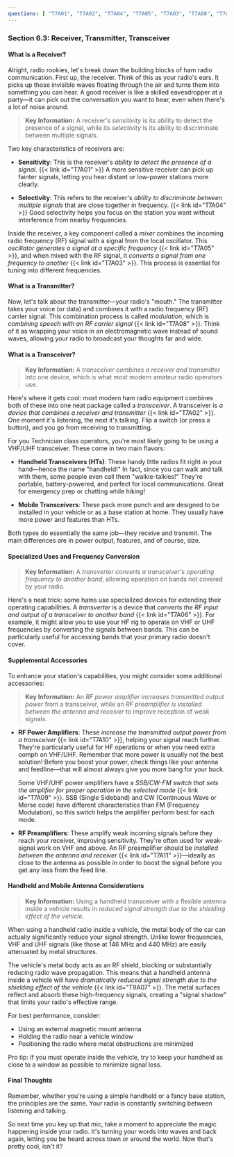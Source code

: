 ```yaml
---
questions: [ "T7A01", "T7A02", "T7A04", "T7A05", "T7A03", "T7A08", "T7A06", "T7A09", "T7A11", "T7A10", "T9A07" ]
---
```


### Section 6.3: Receiver, Transmitter, Transceiver

#### What is a Receiver?

Alright, radio rookies, let's break down the building blocks of ham radio communication. First up, the receiver. Think of this as your radio's ears. It picks up those invisible waves floating through the air and turns them into something you can hear. A good receiver is like a skilled eavesdropper at a party—it can pick out the conversation you want to hear, even when there's a lot of noise around.

> **Key Information:** A receiver's *sensitivity* is its ability to detect the presence of a signal, while its *selectivity* is its ability to discriminate between multiple signals.

Two key characteristics of receivers are:

- **Sensitivity**: This is the receiver's *ability to detect the presence of a signal*. {{< link id="T7A01" >}} A more sensitive receiver can pick up fainter signals, letting you hear distant or low-power stations more clearly.

- **Selectivity**: This refers to the receiver's *ability to discriminate between multiple signals* that are close together in frequency. {{< link id="T7A04" >}} Good selectivity helps you focus on the station you want without interference from nearby frequencies.

Inside the receiver, a key component called a *mixer* combines the incoming radio frequency (RF) signal with a signal from the local oscillator. This *oscillator generates a signal at a specific frequency* {{< link id="T7A05" >}}, and when mixed with the RF signal, it *converts a signal from one frequency to another* {{< link id="T7A03" >}}. This process is essential for tuning into different frequencies.

#### What is a Transmitter?

Now, let's talk about the transmitter—your radio's "mouth." The transmitter takes your voice (or data) and combines it with a radio frequency (RF) carrier signal. This combination process is called *modulation*, which is *combining speech with an RF carrier signal* {{< link id="T7A08" >}}. Think of it as wrapping your voice in an electromagnetic wave instead of sound waves, allowing your radio to broadcast your thoughts far and wide.

#### What is a Transceiver?

> **Key Information:** A *transceiver combines a receiver and transmitter* into one device, which is what most modern amateur radio operators use.

Here's where it gets cool: most modern ham radio equipment combines both of these into one neat package called a *transceiver*. A transceiver is *a device that combines a receiver and transmitter* {{< link id="T7A02" >}}. One moment it's listening, the next it's talking. Flip a switch (or press a button), and you go from receiving to transmitting.

For you Technician class operators, you're most likely going to be using a VHF/UHF transceiver. These come in two main flavors:

- **Handheld Transceivers (HTs)**: These handy little radios fit right in your hand—hence the name "handheld!" In fact, since you can walk and talk with them, some people even call them "walkie-talkies!" They're portable, battery-powered, and perfect for local communications. Great for emergency prep or chatting while hiking!  

- **Mobile Transceivers**: These pack more punch and are designed to be installed in your vehicle or as a base station at home. They usually have more power and features than HTs.

Both types do essentially the same job—they receive and transmit. The main differences are in power output, features, and of course, size.

#### Specialized Uses and Frequency Conversion

> **Key Information:** A *transverter converts a transceiver's operating frequency to another band*, allowing operation on bands not covered by your radio.

Here's a neat trick: some hams use specialized devices for extending their operating capabilities. A *transverter* is a device that *converts the RF input and output of a transceiver to another band* {{< link id="T7A06" >}}. For example, it might allow you to use your HF rig to operate on VHF or UHF frequencies by converting the signals between bands. This can be particularly useful for accessing bands that your primary radio doesn't cover.

#### Supplemental Accessories

To enhance your station's capabilities, you might consider some additional accessories:

> **Key Information:** An *RF power amplifier increases transmitted output power* from a transceiver, while an *RF preamplifier is installed between the antenna and receiver* to improve reception of weak signals.

- **RF Power Amplifiers**: These *increase the transmitted output power from a transceiver* {{< link id="T7A10" >}}, helping your signal reach further. They're particularly useful for HF operations or when you need extra oomph on VHF/UHF. Remember that more power is usually not the best solution! Before you boost your power, check things like your antenna and feedline—that will almost always give you more bang for your buck.

   Some VHF/UHF power amplifiers have a *SSB/CW-FM switch that sets the amplifier for proper operation in the selected mode* {{< link id="T7A09" >}}. SSB (Single Sideband) and CW (Continuous Wave or Morse code) have different characteristics than FM (Frequency Modulation), so this switch helps the amplifier perform best for each mode.

- **RF Preamplifiers**: These amplify weak incoming signals before they reach your receiver, improving sensitivity. They're often used for weak-signal work on VHF and above. An RF preamplifier should be *installed between the antenna and receiver* {{< link id="T7A11" >}}—ideally as close to the antenna as possible in order to boost the signal before you get any loss from the feed line.

#### Handheld and Mobile Antenna Considerations

> **Key Information:** Using a handheld transceiver with a flexible antenna inside a vehicle results in *reduced signal strength due to the shielding effect of the vehicle*.

When using a handheld radio inside a vehicle, the metal body of the car can actually significantly reduce your signal strength. Unlike lower frequencies, VHF and UHF signals (like those at 146 MHz and 440 MHz) are easily attenuated by metal structures. 

The vehicle's metal body acts as an RF shield, blocking or substantially reducing radio wave propagation. This means that a handheld antenna inside a vehicle will have *dramatically reduced signal strength due to the shielding effect of the vehicle* {{< link id="T9A07" >}}. The metal surfaces reflect and absorb these high-frequency signals, creating a "signal shadow" that limits your radio's effective range.

For best performance, consider:
- Using an external magnetic mount antenna
- Holding the radio near a vehicle window
- Positioning the radio where metal obstructions are minimized

Pro tip: If you must operate inside the vehicle, try to keep your handheld as close to a window as possible to minimize signal loss.

#### Final Thoughts

Remember, whether you're using a simple handheld or a fancy base station, the principles are the same. Your radio is constantly switching between listening and talking.

So next time you key up that mic, take a moment to appreciate the magic happening inside your radio. It's turning your words into waves and back again, letting you be heard across town or around the world. Now that's pretty cool, isn't it?